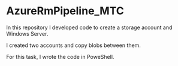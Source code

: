 # AzureRmPipeline_MTC

In this repository I developed code to create a storage account and Windows Server.

I created two accounts and copy blobs between them.

For this task, I wrote the code in PoweShell.
